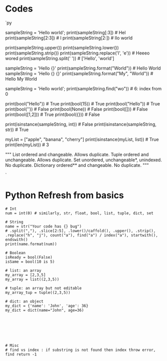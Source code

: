 # Codes
`py

sampleString = 'Hello world';
print(sampleString[:3]) # Hel
print(sampleString[2:3]) # l
print(sampleString[2:]) # llo world

print(sampleString.upper())
print(sampleString.lower())
print(sampleString.strip())
print(sampleString.replace('l', 'e')) # Heeeo wored
print(sampleString.split(' ')) # ['Hello', 'world']

sampleString = 'Hello {}'
print(sampleString.format("World")) # Hello World
sampleString = 'Hello {} {}'
print(sampleString.format("My", "World")) # Hello My World

sampleString = 'Hello world';
print(sampleString.find("wo")) # 6: index from 0

print(bool("Hello"))    # True
print(bool(15))         # True
print(bool("Hello"))    # True
print(bool(''))         # False
print(bool(None))       # False
print(bool([]))         # False
print(bool([1,2]))      # True
print(bool({}))         # False

print(isinstance(sampleString, int)) # False
print(isinstance(sampleString, str)) # True

myList = ["apple", "banana", "cherry"]
print(isinstance(myList, list)) # True
print(len(myList)) # 3

"""
List        ordered and changeable.               Allows duplicate.
Tuple       ordered and unchangeable.             Allows duplicate.
Set         unordered, unchangeable*, unindexed.  No duplicate.
Dictionary  ordered** and changeable.             No duplicate.
"""








`

# Python Refresh from basics
```
# Int
num = int(0) # similarly, str, float, bool, list, tuple, dict, set

# String
name = str("Your code has {} bug") 
# .split(","), .slice[2:5], .lower()/caffold(), .upper(), .strip(), .replace("h", "j"), count("a"), find("a") / index("a"), startwith(), endswith()
print(name.format(num))

# Boolean
isReady = bool(False)
isSame = bool(10 is 5)

# list: an array
my_array = [2,3,5]
my_array = list((2,3,5))

# tuple: an array but not editable
my_array_tup = tuple((2,3,5))

# dict: an object
my_dict = {'name': 'John', 'age': 36}
my_dict = dict(name="John", age=36)







# Misc
# find vs index : if substring is not found then index throw error, find return -1 
```
